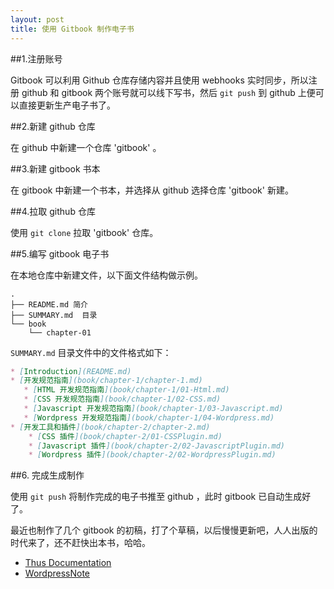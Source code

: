 ```yaml
---
layout: post
title: 使用 Gitbook 制作电子书
---
```


##1.注册账号

Gitbook 可以利用 Github 仓库存储内容并且使用 webhooks 实时同步，所以注册 github 和 gitbook 两个账号就可以线下写书，然后 ```git push``` 到 github 上便可以直接更新生产电子书了。

##2.新建 github 仓库

在 github 中新建一个仓库 'gitbook' 。

##3.新建 gitbook 书本

在 gitbook 中新建一个书本，并选择从 github 选择仓库 'gitbook' 新建。

##4.拉取 github 仓库

使用 ```git clone```  拉取 'gitbook' 仓库。

##5.编写 gitbook 电子书

在本地仓库中新建文件，以下面文件结构做示例。

    .
    ├── README.md 简介
    ├── SUMMARY.md  目录
    └── book
        └── chapter-01

```SUMMARY.md``` 目录文件中的文件格式如下：

```markdown
* [Introduction](README.md)
* [开发规范指南](book/chapter-1/chapter-1.md)
   * [HTML 开发规范指南](book/chapter-1/01-Html.md)
   * [CSS 开发规范指南](book/chapter-1/02-CSS.md)
   * [Javascript 开发规范指南](book/chapter-1/03-Javascript.md)
   * [Wordpress 开发规范指南](book/chapter-1/04-Wordpress.md)
* [开发工具和插件](book/chapter-2/chapter-2.md)
    * [CSS 插件](book/chapter-2/01-CSSPlugin.md)
    * [Javascript 插件](book/chapter-2/02-JavascriptPlugin.md)
    * [Wordpress 插件](book/chapter-2/02-WordpressPlugin.md)
```

##6. 完成生成制作

使用 ```git push``` 将制作完成的电子书推至 github ，此时 gitbook 已自动生成好了。


最近也制作了几个 gitbook 的初稿，打了个草稿，以后慢慢更新吧，人人出版的时代来了，还不赶快出本书，哈哈。

* [Thus Documentation](http://thus.gitbooks.io/doc/)
* [WordpressNote](http://lvwzhen.gitbooks.io/wordpressnote/)

